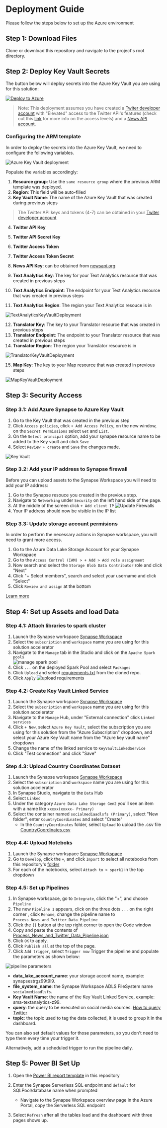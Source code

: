 # Deployment Guide 
Please follow the steps below to set up the Azure environment

## Step 1: Download Files
Clone or download this repository and navigate to the project's root directory.

## Step 2: Deploy Key Vault Secrets 
The button below will deploy secrets into the Azure Key Vault you are using for this solution:

[![Deploy to Azure](https://aka.ms/deploytoazurebutton)](https://portal.azure.com/#create/Microsoft.Template/uri/https%3A%2F%2Fraw.githubusercontent.com%2Fmicrosoft%2FAzure-Social-Media-Analytics-Solution-Accelerator%2Fmain%2FDeployment%2Fdeploykeyvault.json)

> Note: This deployment assumes you have created a [Twiter developer account](https://developer.twitter.com/en/portal/dashboard) with "Elevated" access to the Twitter API's features (check out this [link](https://developer.twitter.com/en/docs/twitter-api/getting-started/getting-access-to-the-twitter-api) for more info on the access levels) and a [News API account](https://newsapi.org/).

### **Configuring the ARM template**
In order to deploy the secrets into the Azure Key Vault, we need to configure the following variables.

![Azure Key Vault deployment](./img/KeyVaultDeployment.png "Azure Key Vault Deployment") 

Populate the variables accordingly: 

1. **Resource group**: Use the `same resource group` where the previous ARM template was deployed.
2. **Region**: This field will be auto-filled
3. **Key Vault Name**: The name of the Azure Key Vault that was created during previous steps
 > The Twitter API keys and tokens (4-7) can be obtained in your [Twiter developer account](https://developer.twitter.com/en/portal/dashboard) 
4. **Twitter API Key**
5. **Twitter API Secret Key**
6. **Twitter Access Token**
7. **Twitter Access Token Secret**

8. **News API Key**: can be obtained from [newsapi.org](https://newsapi.org/)
9. **Text Analytics Key**: The key for your Text Analytics resource that was created in previous steps 
10. **Text Analytics Endpoint**: The endpoint for your Text Analytics resource that was created in previous steps 
11. **Text Analytics Region**: The region your Text Analytics resouce is in

![TextAnalyticsKeyVaultDeployment](./img/TextAnalyticsKeyVaultDeploy.png "TextAnalyticsKeyVaultDeployment")

12. **Translator Key**: The key to your Translator resource that was created in previous steps
13. **Translator Endpoint**: The endpoint to your Translator resource that was created in previous steps
14. **Translator Region**: The region your Translator resource is in 

![TranslatorKeyVaultDeployment](./img/TranslatorKeyVaultDeploy.png "TranslatorKeyVaultDeployment")

15. **Map Key**: The key to your Map resource that was created in previous steps 

![MapKeyVaultDeployment](./img/MapKeyVaultDeploy.png "MapKeyVaultDeployment")

## Step 3: Security Access
### Step 3.1: Add Azure Synapse to Azure Key Vault 
1. Go to the Key Vault that was created in the previous step 
2. Click `Access policies`, click `+ Add Access Policy`, on the new window, on the `Secret Permissions` select `Get` and `List`. 
3. On the `Select principal` option, add your synapse resource name to be added to the Key vault and click `Save`
4. Select `Review + create` and `Save` the changes made. 

![Key Vault](./img/KeyVaultSecrets.png)

### Step 3.2: Add your IP address to Synapse firewall
Before you can upload assets to the Synapse Workspace you will need to add your IP address:
1. Go to the Synapse resouce you created in the previous step. 
2. Navigate to `Networking` under `Security` on the left hand side of the page.
3. At the middle of the screen click `+ Add client IP`
    ![Update Firewalls](./img/deploy-firewall.png)  
4. Your IP address should now be visible in the IP list

### Step 3.3: Update storage account permisions 
In order to perform the necessary actions in Synapse workspace, you will need to grant more access.
1. Go to the Azure Data Lake Storage Account for your Synapse Workspace
2. Go to the `Access Control (IAM) > + Add > Add role assignment` 
3. Now search and select the `Storage Blob Data Contributor` role and click "Next" 
4. Click "+ Select members", search and select your username and click "Select" 
5. Click `Review and assign` at the bottom

[Learn more](https://docs.microsoft.com/azure/synapse-analytics/security/how-to-set-up-access-control)


## Step 4: Set up Assets and load Data

### Step 4.1: Attach libraries to spark cluster
1. Launch the Synapse workspace [Synapse Workspace](https://ms.web.azuresynapse.net/)
2. Select the `subscription` and `workspace` name you are using for this solution accelerator
3. Navigate to the `Manage` tab in the Studio and click on the `Apache Spark pools`  
![manage spark pool](./img/ManageSparkPool.png)
5. Click `...` on the deployed Spark Pool and select `Packages`
6. Click `Upload` and select [requirements.txt](https://github.com/microsoft/Azure-Social-Media-Analytics-Solution-Accelerator/blob/main/Code/requirements.txt) from the cloned repo.
7. Click `Apply`
![upload requirements](./img/Requirements.png)

### Step 4.2: Create Key Vault Linked Service 
1. Launch the Synapse workspace [Synapse Workspace](https://ms.web.azuresynapse.net/)
2. Select the `subscription` and `workspace` name you are using for this solution accelerator
3. Navigate to the `Manage` Hub, under "External connection" click `Linked services`
4. Click `+ New`, select `Azure Key Vault`, select the subscription you are using for this solution from the "Azure Subscription" dropdown, and select your Azure Key Vault name from the "Azure key vault name" dropdown
5. Change the name of the linked service to `KeyVaultLinkedService`
6. Click "Test connection" and click "Save"

### Step 4.3: Upload Country Coordinates Dataset

1. Launch the Synapse workspace [Synapse Workspace](https://ms.web.azuresynapse.net/)
2. Select the `subscription` and `workspace` name you are using for this solution accelerator
3. In Synapse Studio, navigate to the `Data` Hub
4. Select `Linked`
5. Under the category `Azure Data Lake Storage Gen2` you'll see an item with a name like `xxxxx(xxxxx- Primary)`
6. Select the container named `socialmediaadlsfs (Primary)`, select "New folder", enter `CountryCoordinates` and select "Create"
    * In the `CountryCoordinates` folder, select `Upload` to upload the .csv file [CountryCoordinates.csv](https://github.com/microsoft/Azure-Social-Media-Analytics-Solution-Accelerator/blob/main/Data/CountryCordinates/CountryCordinates.csv)
  
### Step 4.4: Upload Noteboks
1. Launch the Synapse workspace [Synapse Workspace](https://ms.web.azuresynapse.net/)
2. Go to `Develop`, click the `+`, and click `Import` to select all notebooks from this repository's [folder](https://github.com/microsoft/Azure-Social-Media-Analytics-Solution-Accelerator/tree/main/Code/Notebooks)
3. For each of the notebooks, select `Attach to > spark1` in the top dropdown
<!-- 4. Configure the parameters in the following 3 notebooks and publish the changes
    * `Process_News_Twitter_Data.ipynb`
    * `Ingest_Process_News.ipynb`
    * `Ingest_Process_Tweets.ipynb` -->

### Step 4.5: Set up Pipelines
1. In Synapse workspace, go to `Integrate`, click the "+", and choose `Pipeline`
2. The new `Pipeline 1` appears, click on the three dots `...` on the right corner , click `Rename`, change the pipeline name to `Process_News_and_Twitter_Data_Pipeline`
3. Click the `{}` button at the top right corner to open the Code window
4. Copy and paste the contents of [Process_News_and_Twitter_Data_Pipeline.json](https://github.com/microsoft/Azure-Social-Media-Analytics-Solution-Accelerator/tree/main/Code/Pipelines/Process_News_and_Twitter_Data_Pipeline.json)
5. Click `OK` to apply.
6. Click `Publish all` at the top of the page.
7. Click `Add trigger`, select `Trigger now` Trigger the pipeline and populate the parameters as shown below:

![pipeline parameters](./img/PipelineParameters.png)

* **data_lake_account_name**: your storage accont name, example: synapsestrgz99t9l9.
* **file_system_name**: the Synapse Workspace ADLS FileSystem name `socialmediaadlsfs`.
* **Key Vault Name**: the name of the Key Vault Linked Service, example: sma-textanalytics-z99.
* **query**: the query to be executed on social media sources. [How to query Twitter](https://developer.twitter.com/en/docs/twitter-api/v1/rules-and-filtering/search-operators)
* **topic**: the topic used to tag the data collected, it is used to group it in the dashboard. 

You can also set default values for those parameters, so you don't need to type them every time your trigger it.

Alternatively, add a scheduled trigger to run the pipeline daily.

## Step 5: Power BI Set Up 

1. Open the [Power BI report template](https://github.com/microsoft/Azure-Social-Media-Analytics-Solution-Accelerator/blob/main/Power%20BI/SocialMediaAnalyticsSA-Template.pbit) in this repository

2. Enter the Synapse Serverless SQL endpoint and `default` for SQLPool/database name when prompted
   * Navigate to the Synapse Workspace overview page in the Azure Portal, copy the Serverless SQL endpoint

3. Select `Refresh` after all the tables load and the dashboard with three pages shows up.
